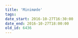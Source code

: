 ```yaml
---
title: 'Minimøde'
tags:
date_start: 2016-10-27T16:30:00
date_end: 2016-10-27T18:00:00
old_id: 6436
---
```

